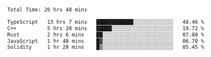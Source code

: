 <!--START_SECTION:waka-->

```txt
Total Time: 26 hrs 48 mins

TypeScript   13 hrs 7 mins   ████████████░░░░░░░░░░░░░   48.46 %
C++          5 hrs 20 mins   █████░░░░░░░░░░░░░░░░░░░░   19.72 %
Rust         2 hrs 6 mins    ██░░░░░░░░░░░░░░░░░░░░░░░   07.80 %
JavaScript   1 hr 48 mins    █▓░░░░░░░░░░░░░░░░░░░░░░░   06.70 %
Solidity     1 hr 28 mins    █▒░░░░░░░░░░░░░░░░░░░░░░░   05.45 %
```

<!--END_SECTION:waka-->
